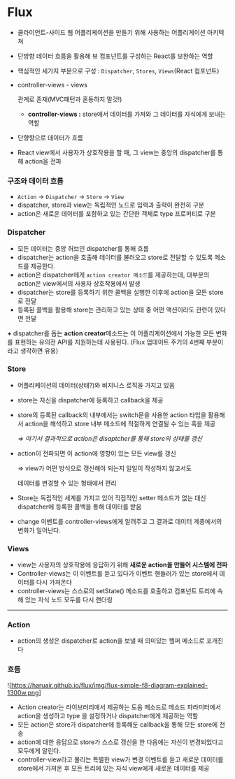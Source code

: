 # Flux

- 클라이언트-사이드 웹 어플리케이션을 만들기 위해 사용하는 어플리게이션 아키텍쳐

- 단방향 데이터 흐름을 활용해 뷰 컴포넌트를 구성하는 React를 보완하는 역할

- 핵심적인 세가지 부분으로 구성 : `Dispatcher`, `Stores`, `Views`(React 컴포넌트)

- controller-views - views

   관계로 존재(MVC패턴과 혼동하지 말것!)

  - **controller-views :** store에서 데이터를 가져와 그 데이터를 자식에게 보내는 역할

- 단향향으로 데이터가 흐름

- React view에서 사용자가 상호작용을 할 때, 그 view는 중앙의 dispatcher를 통해 action을 전파

### 구조와 데이터 흐름

- `Action` → `Dispatcher` → `Store` → `View`
- dispatcher, store과 view는 독립적인 노드로 입력과 출력이 완전히 구분
- action은 새로운 데이터를 포함하고 있는 간단한 객체로 type 프로퍼티로 구분

### Dispatcher

- 모든 데이터는 중앙 허브인 dispatcher를 통해 흐름
- dispatcher는 action을 호출해 데이터를 불러오고 store로 전달할 수 있도록 메소드를 제공한다.
- action은 dispatcher에게 `action creator 메소드`를 제공하는데, 대부분의 action은 view에서의 사용자 상호작용에서 발생
- dispatcher는 store를 등록하기 위한 콜백을 실행한 이후에 action을 모든 store로 전달
- 등록된 콜백을 활용해 store는 관리하고 있는 상태 중 어떤 액션이라도 관련이 있다면 전달

**+** dispatcher를 돕는 **action creator**메소드는 이 어플리케이션에서 가능한 모든 변화를 표현하는 유의전 API를 지원하는데 사용된다. (Flux 업데이트 주기의 4번째 부분이라고 생각하면 유용)

### Store

- 어플리케이션의 데이터(상태?)와 비지니스 로직을 가지고 있음

- store는 자신을 dispatcher에 등록하고 callback을 제공

- store의 등록된 callback의 내부에서는 switch문을 사용한 action 타입을 활용해서 action을 해석하고 store 내부 메소드에 적절하게 연결될 수 있는 훅을 제공

  *⇒ 여기서 결과적으로 action은 disaptcher를 통해 store의 상태를 갱신*

- action이 전파되면 이 action에 영향이 있는 모든 view를 갱신

  ⇒ view가 어떤 방식으로 갱신해야 되는지 일일이 작성하지 않고서도

  데이터를 변경할 수 있는 형태에서 편리

- Store는 독립적인 세계를 가지고 있어 직접적인 setter 메소드가 없는 대신 dispatcher에 등록한 콜백을 통해 데이터를 받음

- change 이벤트를 controller-views에게 알려주고 그 결과로 데이터 계층에서의 변화가 일어난다.

### Views

- view는 사용자의 상호작용에 응답하기 위해 **새로운 action을 만들어 시스템에 전파**
- Controller-views는 이 이벤트를 듣고 있다가 이벤트 핸들러가 있는 store에서 데이터를 다시 가져온다
- controller-views는 스스로의 setState() 메소드를 호출하고 컴포넌트 트리에 속해 있는 자식 노드 모두를 다시 랜더링

------

### Action

- action의 생성은 dispatcher로 action을 보낼 때 의미있는 헬퍼 메소드로 포개진다

### 흐름

![https://haruair.github.io/flux/img/flux-simple-f8-diagram-explained-1300w.png]

- Action creator는 라이브러리에서 제공하는 도움 메소드로 메소드 파라미터에서 action을 생성하고 type 을 설정하거나 dispatcher에게 제공하는 역할
- 모든 action은 store가 dispatcher에 등록해둔 callback을 통해 모든 store에 전송
- action에 대한 응답으로 store가 스스로 갱신을 한 다음에는 자신이 변경되었다고 모두에게 알린다.
- controller-view라고 불리는 특별한 view가 변경 이벤트를 듣고 새로운 데이터를 store에서 가져온 후 모든 트리에 있는 자식 view에게 새로운 데이터를 제공